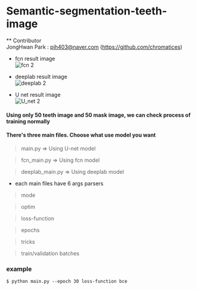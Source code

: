 # Semantic-segmentation-teeth-image

** Contributor   
JongHwan Park : pjh403@naver.com (https://github.com/chromatices)   
   
   
* fcn result image   
![fcn 2](https://user-images.githubusercontent.com/62584810/77441078-5dd3cf00-6e2c-11ea-90e6-5af725ff8375.png)

* deeplab result image   
![deeplab 2](https://user-images.githubusercontent.com/62584810/77441085-5f04fc00-6e2c-11ea-99b8-c00866256233.png)

* U net result image   
![U_net 2](https://user-images.githubusercontent.com/62584810/77441093-60362900-6e2c-11ea-985f-a4a2a9b4b7cf.png)

#### Using only 50 teeth image and 50 mask image, we can check process of training normally

#### There's three main files. Choose what use model you want

> main.py => Using U-net model

> fcn_main.py => Using fcn model

> deeplab_main.py => Using deeplab model

* each main files have 6 args parsers

> mode

> optim

> loss-function

> epochs

> tricks

> train/validation batches

### example
```
$ python main.py --epoch 30 loss-function bce
```
